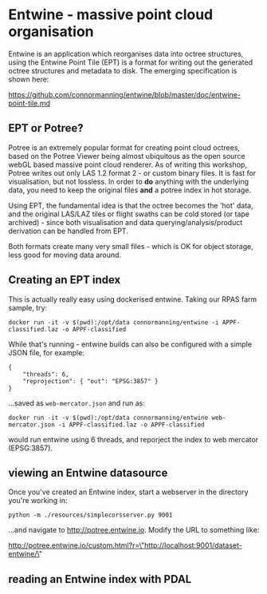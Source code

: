# Entwine - massive point cloud organisation

Entwine is an application which reorganises data into octree structures, using the Entwine Point Tile (EPT) is a format for writing out the generated octree structures and metadata to disk. The emerging specification is shown here:

https://github.com/connormanning/entwine/blob/master/doc/entwine-point-tile.md


## EPT or Potree?

Potree is an extremely popular format for creating point cloud octrees, based on the Potree Viewer being almost ubiquitous as the open source webGL based massive point cloud renderer. As of writing this workshop, Potree writes out only LAS 1.2 format 2 - or custom binary files. It is fast for visualisation, but not lossless. In order to **do** anything with the underlying data, you need to keep the original files **and** a potree index in hot storage.

Using EPT, the fundamental idea is that the octree becomes the 'hot' data, and the original LAS/LAZ tiles or flight swaths can be cold stored (or tape archived) - since both visualisation and data querying/analysis/product derivation can be handled from EPT.

Both formats create many very small files - which is OK for object storage, less good for moving data around.

## Creating an EPT index

This is actually really easy using dockerised entwine. Taking our RPAS farm sample, try:

`docker run -it -v $(pwd):/opt/data connormanning/entwine -i APPF-classified.laz -o APPF-classified`

While that's running - entwine builds can also be configured with a simple JSON file, for example:

```
{
    "threads": 6,
    "reprojection": { "out": "EPSG:3857" }
}
```

...saved as `web-mercator.json` and run as:

`docker run -it -v $(pwd):/opt/data connormanning/entwine web-mercator.json -i APPF-classified.laz -o APPF-classified`

would run entwine using 6 threads, and reporject the index to web mercator (EPSG:3857).


## viewing an Entwine datasource

Once you've created an Entwine index, start a webserver in the directory you're working in:

`python -m ./resources/simplecorsserver.py 9001`

...and navigate to http://potree.entwine.io. Modify the URL to something like:

http://potree.entwine.io/custom.html?r=\"http://localhost:9001/dataset-entwine/\"


## reading an Entwine index with PDAL
